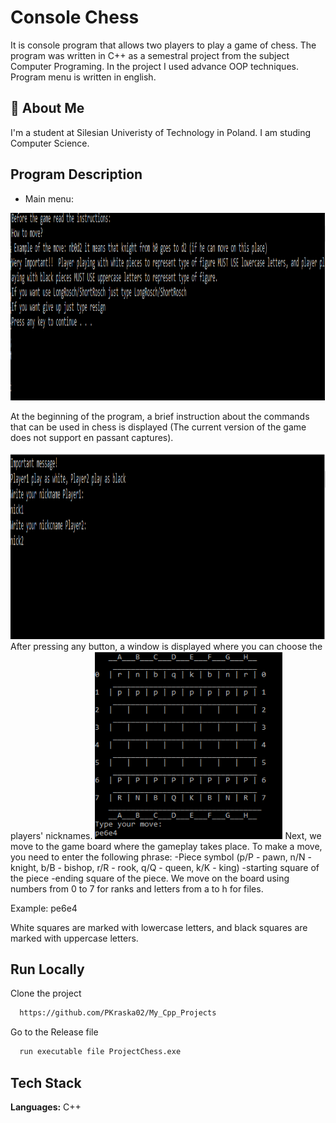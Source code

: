 # Console Chess
It is console program that allows two players to play a game of chess. The program was written in C++ as a semestral project from the subject Computer Programing. In the project I used advance OOP techniques. Program menu is written in english.
## 🚀 About Me
I'm a student at Silesian Univeristy of Technology in Poland. I am studing Computer Science.
## Program Description

- Main menu:
<img src="Images/menu.PNG" width="700" height="300">

At the beginning of the program, a brief instruction about the commands that can be used in chess is displayed (The current version of the game does not support en passant captures).

<img src="Images/Nicks.PNG" width="700" height="300">
After pressing any button, a window is displayed where you can choose the players' nicknames.

<img src="Images/Board.PNG" width="300" height="300">
Next, we move to the game board where the gameplay takes place. To make a move, you need to enter the following phrase: 
-Piece symbol (p/P - pawn, n/N - knight, b/B - bishop, r/R - rook, q/Q - queen, k/K - king)
-starting square of the piece
-ending square of the piece.
We move on the board using numbers from 0 to 7 for ranks and letters from a to h for files.

Example: pe6e4

White squares are marked with lowercase letters, and black squares are marked with uppercase letters.


## Run Locally

Clone the project

```bash
  https://github.com/PKraska02/My_Cpp_Projects
```

Go to the Release file

```bash
  run executable file ProjectChess.exe
```


## Tech Stack

**Languages:** C++

